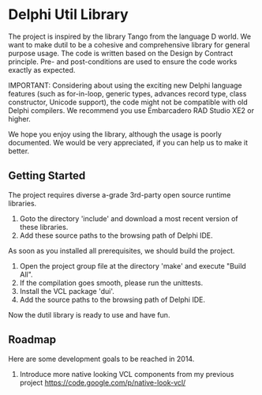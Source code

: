 # Delphi Util Library #

The project is inspired by the library Tango from the language D world. We want
to make dutil to be a cohesive and comprehensive library for general purpose 
usage. The code is written based on the Design by Contract principle. Pre- and 
post-conditions are used to ensure the code works exactly as expected.

IMPORTANT: Considering about using the exciting new Delphi language features 
(such as for-in-loop, generic types, advances record type, class constructor, 
Unicode support), the code might not be compatible with old Delphi compilers. 
We recommend you use Embarcadero RAD Studio XE2 or higher.

We hope you enjoy using the library, although the usage is poorly documented. 
We would be very appreciated, if you can help us to make it better.

## Getting Started ##

The project requires diverse a-grade 3rd-party open source runtime libraries.

1. Goto the directory 'include' and download a most recent version of these 
libraries.
2. Add these source paths to the browsing path of Delphi IDE. 

As soon as you installed all prerequisites, we should build the project. 

1. Open the project group file at the directory 'make' and execute "Build All". 
2. If the compilation goes smooth, please run the unittests.
3. Install the VCL package 'dui'.
4. Add the source paths to the browsing path of Delphi IDE. 

Now the dutil library is ready to use and have fun.

## Roadmap ##

Here are some development goals to be reached in 2014.

1. Introduce more native looking VCL components from my previous project 
https://code.google.com/p/native-look-vcl/
